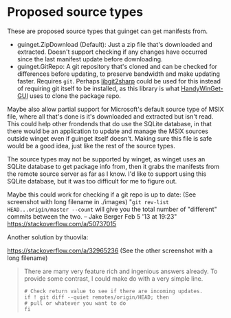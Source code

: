 # Proposed source types

These are proposed source types that guinget can get manifests from.

- guinget.ZipDownload (Default): Just a zip file that's downloaded and extracted. Doesn't support checking if any changes have occurred since the last manifest update before downloading.
- guinget.GitRepo: A git repository that's cloned and can be checked for differences before updating, to preserve bandwidth and make updating faster. Requires `git`.
Perhaps [libgit2sharp](https://github.com/libgit2/libgit2sharp/) could be used for this instead of requiring git itself to be installed, as this library is what [HandyWinGet-GUI](https://github.com/HandyOrg/HandyWinGet-GUI) uses to clone the package repo.

Maybe also allow partial support for Microsoft's default source type of MSIX file, where all that's done is it's downloaded and extracted but isn't read. This could help other frondends that do use the SQLite database, in that there would be an application to update and manage the MSIX sources outside winget even if guinget itself doesn't.
Making sure this file is safe would be a good idea, just like the rest of the source types.

The source types may not be supported by winget, as winget uses an SQLite database to get package info from, then it grabs the manifests from the remote source server as far as I know.
I'd like to support using this SQLite database, but it was too difficult for me to figure out.

Maybe this could work for checking if a git repo is up to date:
(See screenshot with long filename in ./images)
"`git rev-list HEAD...origin/master --count` will give you the total number of "different" commits between the two. – Jake Berger Feb 5 '13 at 19:23"
https://stackoverflow.com/a/50737015

Another solution by thuovila:

https://stackoverflow.com/a/32965236
(See the other screenshot with a long filename)
>There are many very feature rich and ingenious answers already. To provide some contrast, I could make do with a very simple line.
>
>```
># Check return value to see if there are incoming updates.
>if ! git diff --quiet remotes/origin/HEAD; then
> # pull or whatever you want to do
>fi
>```
